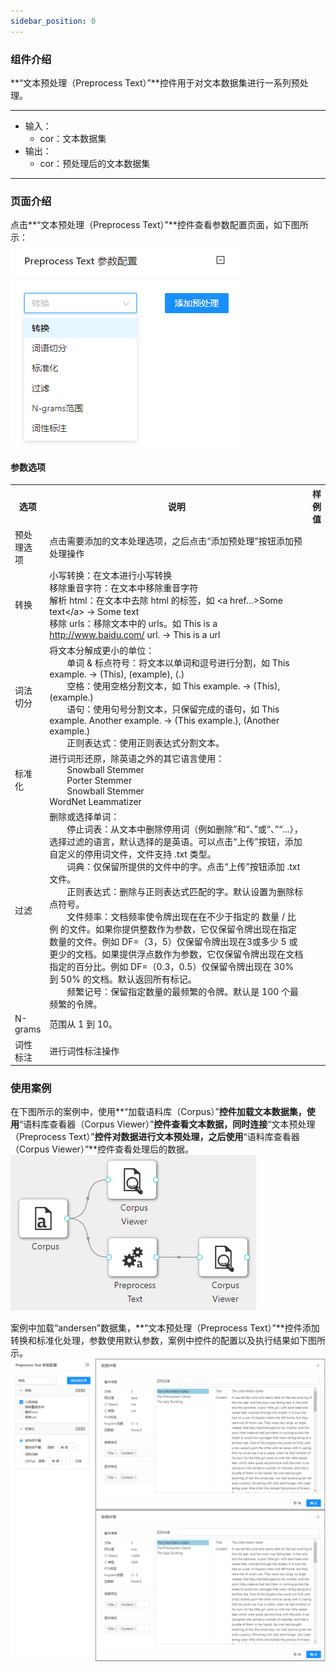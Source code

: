 ```yaml
---
sidebar_position: 0
---
```

### 组件介绍
**“文本预处理（Preprocess Text）”**控件用于对文本数据集进行一系列预处理。
<hr/>

- 输入：
  - cor：文本数据集
- 输出：
  - cor：预处理后的文本数据集
  
<hr/>

### 页面介绍
点击**“文本预处理（Preprocess Text）”**控件查看参数配置页面，如下图所示：  
[![](/img/aistudio/text-mining/preprocess-text/param.png)](/img/aistudio/text-mining/preprocess-text/param.png)

#### 参数选项
<table>
  <tr>
    <th>选项</th>
    <th width="650">说明</th>
    <th>样例值</th>
  </tr>
  <tr>
      <td>预处理选项</td> 
      <td>
      点击需要添加的文本处理选项，之后点击“添加预处理”按钮添加预处理操作
      </td> 
      <td></td>
  </tr>
  <tr>
      <td>转换</td> 
      <td>
      小写转换：在文本进行小写转换 <br/>
      移除重音字符：在文本中移除重音字符 <br/>
      解析 html：在文本中去除 html 的标签，如 &lt;a href…&gt;Some text&lt;/a&gt; → Some text <br/>
      移除 urls：移除文本中的 urls。如 This is a <a href="http://www.baidu.com/">http://www.baidu.com/</a> url. → This is a url
      </td> 
      <td></td>
  </tr>
  <tr>
      <td>词法切分</td> 
      <td>
      将文本分解成更小的单位： <br/>
      &emsp;&emsp;单词 & 标点符号：将文本以单词和逗号进行分割，如 This example. → (This), (example), (.)  <br/>
      &emsp;&emsp;空格：使用空格分割文本，如 This example. → (This), (example.) <br/>
      &emsp;&emsp;语句：使用句号分割文本，只保留完成的语句，如 This example. Another example. → (This example.), (Another example.) <br/>
      &emsp;&emsp;正则表达式：使用正则表达式分割文本。
      </td> 
      <td></td>
  </tr>
  <tr>
      <td>标准化</td> 
      <td>
      进行词形还原，除英语之外的其它语言使用：  <br/>
      &emsp;&emsp;Snowball Stemmer <br/>
      &emsp;&emsp;Porter Stemmer <br/>
      &emsp;&emsp;Snowball Stemmer <br/>
      WordNet Leammatizer
      </td> 
      <td></td>
  </tr>
  <tr>
      <td>过滤</td> 
      <td>
      删除或选择单词：<br/>
      &emsp;&emsp;停止词表：从文本中删除停用词（例如删除”和“、”或“、”“...），选择过滤的语言，默认选择的是英语。可以点击“上传”按钮，添加自定义的停用词文件，文件支持 .txt 类型。<br/>
      &emsp;&emsp;词典：仅保留所提供的文件中的字。点击“上传”按钮添加 .txt 文件。<br/>
      &emsp;&emsp;正则表达式：删除与正则表达式匹配的字。默认设置为删除标点符号。<br/>
      &emsp;&emsp;文件频率：文档频率使令牌出现在在不少于指定的 数量 / 比例 的文件。如果你提供整数作为参数，它仅保留令牌出现在指定数量的文件。例如 DF=（3，5）仅保留令牌出现在3或多少 5 或更少的文档。如果提供浮点数作为参数，它仅保留令牌出现在文档指定的百分比。例如 DF=（0.3，0.5）仅保留令牌出现在 30% 到 50% 的文档。默认返回所有标记。<br/>
      &emsp;&emsp;频繁记号：保留指定数量的最频繁的令牌。默认是 100 个最频繁的令牌。
      </td> 
      <td></td>
  </tr>
  <tr>
      <td>N-grams</td> 
      <td>
      范围从 1 到 10。
      </td> 
      <td></td>
  </tr>
  <tr>
      <td>词性标注</td> 
      <td>
      进行词性标注操作
      </td> 
      <td></td>
  </tr>
</table>

### 使用案例
在下图所示的案例中，使用**“加载语料库（Corpus）”**控件加载文本数据集，使用**“语料库查看器（Corpus Viewer）”**控件查看文本数据，同时连接**“文本预处理（Preprocess Text）”**控件对数据进行文本预处理，之后使用**“语料库查看器（Corpus Viewer）”**控件查看处理后的数据。  
[![](/img/aistudio/text-mining/preprocess-text/workflow.png)](/img/aistudio/text-mining/preprocess-text/workflow.png)

案例中加载“andersen”数据集，**“文本预处理（Preprocess Text）”**控件添加转换和标准化处理，参数使用默认参数，案例中控件的配置以及执行结果如下图所示。
[![](/img/aistudio/text-mining/preprocess-text/workflow-result.png)](/img/aistudio/text-mining/preprocess-text/workflow-result.png)